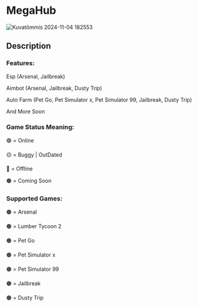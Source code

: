 # MegaHub
![Kuvatõmmis 2024-11-04 182553](https://github.com/user-attachments/assets/c13345f5-1546-494f-890c-68abaca296f2)
## Description
### Features:
Esp (Arsenal, Jailbreak)

Aimbot (Arsenal, Jailbreak, Dusty Trip)

Auto Farm (Pet Go, Pet Simulator x, Pet Simulator 99, Jailbreak, Dusty Trip)

And More Soon

### Game Status Meaning:
🟢 = Online

🟡 = Buggy | OutDated

🔴 = Offline

🟠 = Coming Soon

### Supported Games:
🟠 = Arsenal

🟠 = Lumber Tycoon 2

🟠 = Pet Go

🟠 = Pet Simulator x

🟠 = Pet Simulator 99

🟠 = Jailbreak

🟠 = Dusty Trip
